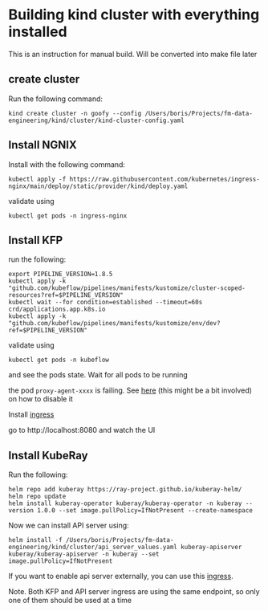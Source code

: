 # Building kind cluster with everything installed

This is an instruction for manual build. Will be converted into make file later

## create cluster

Run the following command:

```shell
kind create cluster -n goofy --config /Users/boris/Projects/fm-data-engineering/kind/cluster/kind-cluster-config.yaml
```

## Install NGNIX

Install with the following command:

```shell
kubectl apply -f https://raw.githubusercontent.com/kubernetes/ingress-nginx/main/deploy/static/provider/kind/deploy.yaml
```

validate using

```shell
kubectl get pods -n ingress-nginx
```

## Install KFP

run the following:

```shell
export PIPELINE_VERSION=1.8.5
kubectl apply -k "github.com/kubeflow/pipelines/manifests/kustomize/cluster-scoped-resources?ref=$PIPELINE_VERSION"
kubectl wait --for condition=established --timeout=60s crd/applications.app.k8s.io
kubectl apply -k "github.com/kubeflow/pipelines/manifests/kustomize/env/dev?ref=$PIPELINE_VERSION"
```

validate using
```shell
kubectl get pods -n kubeflow
```

and see the pods state. Wait for all pods to be running

the pod `proxy-agent-xxxx` is failing. See [here](https://www.kubeflow.org/docs/components/pipelines/v1/installation/standalone-deployment/#disable-the-public-endpoint) (this might be a bit involved) on how to disable it

Install [ingress](kfp_ingress.yaml)

go to http://localhost:8080 and watch the UI

## Install KubeRay

Run the following:

```shell
helm repo add kuberay https://ray-project.github.io/kuberay-helm/
helm repo update
helm install kuberay-operator kuberay/kuberay-operator -n kuberay --version 1.0.0 --set image.pullPolicy=IfNotPresent --create-namespace 
```

Now we can install API server using:

```shell
helm install -f /Users/boris/Projects/fm-data-engineering/kind/cluster/api_server_values.yaml kuberay-apiserver kuberay/kuberay-apiserver -n kuberay --set image.pullPolicy=IfNotPresent 
```

If you want to enable api server externally, you can use this [ingress](apiserver_ingress.yaml). 

Note. Both KFP and API server ingress are using the same endpoint, so only one of them should be used at a time 
